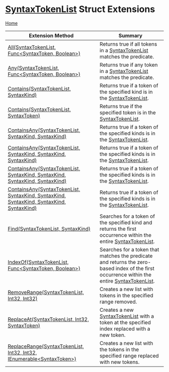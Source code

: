 # [SyntaxTokenList](https://docs.microsoft.com/en-us/dotnet/api/microsoft.codeanalysis.syntaxtokenlist) Struct Extensions <a name="_Top"></a>

[Home](../../../README.md)

| Extension Method | Summary |
| ---------------- | ------- |
| [All(SyntaxTokenList, Func\<SyntaxToken, Boolean>)](../../../Roslynator/SyntaxExtensions/All/README.md#Roslynator_SyntaxExtensions_All_Microsoft_CodeAnalysis_SyntaxTokenList_System_Func_Microsoft_CodeAnalysis_SyntaxToken_System_Boolean__) | Returns true if all tokens in a [SyntaxTokenList](https://docs.microsoft.com/en-us/dotnet/api/microsoft.codeanalysis.syntaxtokenlist) matches the predicate\. |
| [Any(SyntaxTokenList, Func\<SyntaxToken, Boolean>)](../../../Roslynator/SyntaxExtensions/Any/README.md#Roslynator_SyntaxExtensions_Any_Microsoft_CodeAnalysis_SyntaxTokenList_System_Func_Microsoft_CodeAnalysis_SyntaxToken_System_Boolean__) | Returns true if any token in a [SyntaxTokenList](https://docs.microsoft.com/en-us/dotnet/api/microsoft.codeanalysis.syntaxtokenlist) matches the predicate\. |
| [Contains(SyntaxTokenList, SyntaxKind)](../../../Roslynator/CSharp/SyntaxExtensions/Contains/README.md#Roslynator_CSharp_SyntaxExtensions_Contains_Microsoft_CodeAnalysis_SyntaxTokenList_Microsoft_CodeAnalysis_CSharp_SyntaxKind_) | Returns true if a token of the specified kind is in the [SyntaxTokenList](https://docs.microsoft.com/en-us/dotnet/api/microsoft.codeanalysis.syntaxtokenlist)\. |
| [Contains(SyntaxTokenList, SyntaxToken)](../../../Roslynator/SyntaxExtensions/Contains/README.md#Roslynator_SyntaxExtensions_Contains_Microsoft_CodeAnalysis_SyntaxTokenList_Microsoft_CodeAnalysis_SyntaxToken_) | Returns true if the specified token is in the [SyntaxTokenList](https://docs.microsoft.com/en-us/dotnet/api/microsoft.codeanalysis.syntaxtokenlist)\. |
| [ContainsAny(SyntaxTokenList, SyntaxKind, SyntaxKind)](../../../Roslynator/CSharp/SyntaxExtensions/ContainsAny/README.md#Roslynator_CSharp_SyntaxExtensions_ContainsAny_Microsoft_CodeAnalysis_SyntaxTokenList_Microsoft_CodeAnalysis_CSharp_SyntaxKind_Microsoft_CodeAnalysis_CSharp_SyntaxKind_) | Returns true if a token of the specified kinds is in the [SyntaxTokenList](https://docs.microsoft.com/en-us/dotnet/api/microsoft.codeanalysis.syntaxtokenlist)\. |
| [ContainsAny(SyntaxTokenList, SyntaxKind, SyntaxKind, SyntaxKind)](../../../Roslynator/CSharp/SyntaxExtensions/ContainsAny/README.md#Roslynator_CSharp_SyntaxExtensions_ContainsAny_Microsoft_CodeAnalysis_SyntaxTokenList_Microsoft_CodeAnalysis_CSharp_SyntaxKind_Microsoft_CodeAnalysis_CSharp_SyntaxKind_Microsoft_CodeAnalysis_CSharp_SyntaxKind_) | Returns true if a token of the specified kinds is in the [SyntaxTokenList](https://docs.microsoft.com/en-us/dotnet/api/microsoft.codeanalysis.syntaxtokenlist)\. |
| [ContainsAny(SyntaxTokenList, SyntaxKind, SyntaxKind, SyntaxKind, SyntaxKind)](../../../Roslynator/CSharp/SyntaxExtensions/ContainsAny/README.md#Roslynator_CSharp_SyntaxExtensions_ContainsAny_Microsoft_CodeAnalysis_SyntaxTokenList_Microsoft_CodeAnalysis_CSharp_SyntaxKind_Microsoft_CodeAnalysis_CSharp_SyntaxKind_Microsoft_CodeAnalysis_CSharp_SyntaxKind_Microsoft_CodeAnalysis_CSharp_SyntaxKind_) | Returns true if a token of the specified kinds is in the [SyntaxTokenList](https://docs.microsoft.com/en-us/dotnet/api/microsoft.codeanalysis.syntaxtokenlist)\. |
| [ContainsAny(SyntaxTokenList, SyntaxKind, SyntaxKind, SyntaxKind, SyntaxKind, SyntaxKind)](../../../Roslynator/CSharp/SyntaxExtensions/ContainsAny/README.md#Roslynator_CSharp_SyntaxExtensions_ContainsAny_Microsoft_CodeAnalysis_SyntaxTokenList_Microsoft_CodeAnalysis_CSharp_SyntaxKind_Microsoft_CodeAnalysis_CSharp_SyntaxKind_Microsoft_CodeAnalysis_CSharp_SyntaxKind_Microsoft_CodeAnalysis_CSharp_SyntaxKind_Microsoft_CodeAnalysis_CSharp_SyntaxKind_) | Returns true if a token of the specified kinds is in the [SyntaxTokenList](https://docs.microsoft.com/en-us/dotnet/api/microsoft.codeanalysis.syntaxtokenlist)\. |
| [Find(SyntaxTokenList, SyntaxKind)](../../../Roslynator/CSharp/SyntaxExtensions/Find/README.md#Roslynator_CSharp_SyntaxExtensions_Find_Microsoft_CodeAnalysis_SyntaxTokenList_Microsoft_CodeAnalysis_CSharp_SyntaxKind_) | Searches for a token of the specified kind and returns the first occurrence within the entire [SyntaxTokenList](https://docs.microsoft.com/en-us/dotnet/api/microsoft.codeanalysis.syntaxtokenlist)\. |
| [IndexOf(SyntaxTokenList, Func\<SyntaxToken, Boolean>)](../../../Roslynator/SyntaxExtensions/IndexOf/README.md#Roslynator_SyntaxExtensions_IndexOf_Microsoft_CodeAnalysis_SyntaxTokenList_System_Func_Microsoft_CodeAnalysis_SyntaxToken_System_Boolean__) | Searches for a token that matches the predicate and returns the zero\-based index of the first occurrence within the entire [SyntaxTokenList](https://docs.microsoft.com/en-us/dotnet/api/microsoft.codeanalysis.syntaxtokenlist)\. |
| [RemoveRange(SyntaxTokenList, Int32, Int32)](../../../Roslynator/CSharp/SyntaxExtensions/RemoveRange/README.md#Roslynator_CSharp_SyntaxExtensions_RemoveRange_Microsoft_CodeAnalysis_SyntaxTokenList_System_Int32_System_Int32_) | Creates a new list with tokens in the specified range removed\. |
| [ReplaceAt(SyntaxTokenList, Int32, SyntaxToken)](../../../Roslynator/SyntaxExtensions/ReplaceAt/README.md#Roslynator_SyntaxExtensions_ReplaceAt_Microsoft_CodeAnalysis_SyntaxTokenList_System_Int32_Microsoft_CodeAnalysis_SyntaxToken_) | Creates a new [SyntaxTokenList](https://docs.microsoft.com/en-us/dotnet/api/microsoft.codeanalysis.syntaxtokenlist) with a token at the specified index replaced with a new token\. |
| [ReplaceRange(SyntaxTokenList, Int32, Int32, IEnumerable\<SyntaxToken>)](../../../Roslynator/CSharp/SyntaxExtensions/ReplaceRange/README.md#Roslynator_CSharp_SyntaxExtensions_ReplaceRange_Microsoft_CodeAnalysis_SyntaxTokenList_System_Int32_System_Int32_System_Collections_Generic_IEnumerable_Microsoft_CodeAnalysis_SyntaxToken__) | Creates a new list with the tokens in the specified range replaced with new tokens\. |


